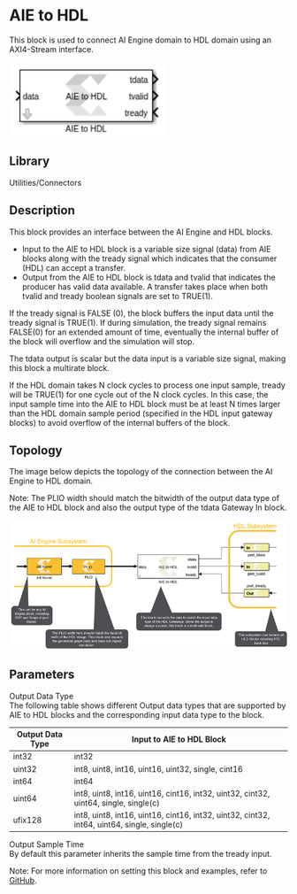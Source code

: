 # AIE to HDL

This block is used to connect AI Engine domain to HDL domain using an
AXI4-Stream interface.

  
![](./Images/lqy1646832566118.png)  

## Library

Utilities/Connectors

## Description

This block provides an interface between the AI Engine and HDL blocks.

- Input to the AIE to HDL block is a variable size signal (data) from
  AIE blocks along with the tready signal which indicates that the
  consumer (HDL) can accept a transfer.
- Output from the AIE to HDL block is tdata and tvalid that indicates
  the producer has valid data available. A transfer takes place when
  both tvalid and tready boolean signals are set to TRUE(1).

If the tready signal is FALSE (0), the block buffers the input data
until the tready signal is TRUE(1). If during simulation, the tready
signal remains FALSE(0) for an extended amount of time, eventually the
internal buffer of the block will overflow and the simulation will stop.

The tdata output is scalar but the data input is a variable size signal,
making this block a multirate block.

If the HDL domain takes N clock cycles to process one input sample,
tready will be TRUE(1) for one cycle out of the N clock cycles. In this
case, the input sample time into the AIE to HDL block must be at least N
times larger than the HDL domain sample period (specified in the HDL
input gateway blocks) to avoid overflow of the internal buffers of the
block.

## Topology

The image below depicts the topology of the connection between the AI
Engine to HDL domain.

Note: The PLIO width should match the bitwidth of the output data type
of the AIE to HDL block and also the output type of the tdata Gateway In
block.

  
![](./Images/las1646794784090.png)  

## Parameters

Output Data Type  
The following table shows different Output data types that are supported
by AIE to HDL blocks and the corresponding input data type to the block.

| Output Data Type | Input to AIE to HDL Block                                                                   |
|------------------|---------------------------------------------------------------------------------------------|
| int32            | int32                                                                                       |
| uint32           | int8, uint8, int16, uint16, uint32, single, cint16                                          |
| int64            | int64                                                                                       |
| uint64           | int8, uint8, int16, uint16, cint16, int32, uint32, cint32, uint64, single, single(c)        |
| ufix128          | int8, uint8, int16, uint16, cint16, int32, uint32, cint32, int64, uint64, single, single(c) |

Output Sample Time  
By default this parameter inherits the sample time from the tready
input.

Note: For more information on setting this block and examples, refer to
[GitHub](https://github.com/Xilinx/Vitis_Model_Composer).
